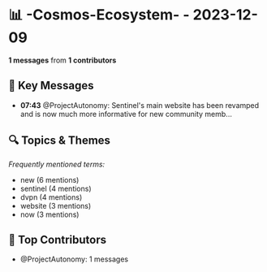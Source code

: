 # 📊 -Cosmos-Ecosystem- - 2023-12-09
**1 messages** from **1 contributors**

## 💬 Key Messages
- **07:43** @ProjectAutonomy: Sentinel's main website has been revamped and is now much more informative for new community memb...

## 🔍 Topics & Themes
*Frequently mentioned terms:*
- new (6 mentions)
- sentinel (4 mentions)
- dvpn (4 mentions)
- website (3 mentions)
- now (3 mentions)

## 👥 Top Contributors
- @ProjectAutonomy: 1 messages